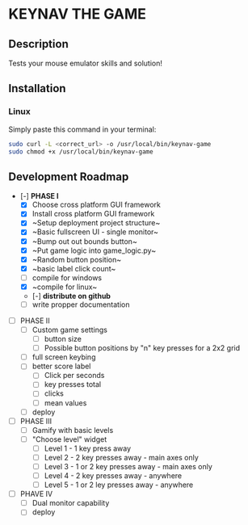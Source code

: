 # KEYNAV THE GAME
## Description

Tests your mouse emulator skills and solution!

## Installation

### Linux

Simply paste this command in your terminal:

```bash
sudo curl -L <correct_url> -o /usr/local/bin/keynav-game
sudo chmod +x /usr/local/bin/keynav-game
```


## Development Roadmap

- [-] **PHASE I**
    - [x] Choose cross platform GUI framework
    - [x] Install cross platform GUI framework
    - [x] ~Setup deployment project structure~
    - [x] ~Basic fullscreen UI - single monitor~
    - [x] ~Bump out out bounds button~
    - [x] ~Put game logic into game_logic.py~
    - [x] ~Random button position~
    - [x] ~basic label click count~
    - [ ] compile for windows
    - [x] ~compile for linux~
    - [-] **distribute on github**
   - [ ] write propper documentation
- [ ] PHASE II
    - [ ] Custom game settings
        - [ ] button size
        - [ ] Possible button positions by "n" key presses for a 2x2 grid
    - [ ] full screen keybing
    - [ ] better score label
        - [ ] Click per seconds
        - [ ] key presses total
        - [ ] clicks
        - [ ] mean values
    - [ ] deploy
- [ ] PHASE III
    - [ ] Gamify with basic levels
    - [ ] "Choose level" widget
        - [ ] Level 1 - 1 key press away
        - [ ] Level 2 - 2 key presses away - main axes only
        - [ ] Level 3 - 1 or 2 key presses away - main axes only
        - [ ] Level 4 - 2 key presses away - anywhere
        - [ ] Level 5 - 1 or 2 ley presses away - anywhere
- [ ] PHAVE IV
    - [ ] Dual monitor capability
    - [ ] deploy
